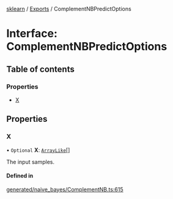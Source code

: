 [sklearn](../readme.md) / [Exports](../modules.md) / ComplementNBPredictOptions

# Interface: ComplementNBPredictOptions

## Table of contents

### Properties

- [X](ComplementNBPredictOptions.md#x)

## Properties

### X

• `Optional` **X**: [`ArrayLike`](../modules.md#arraylike)[]

The input samples.

#### Defined in

[generated/naive_bayes/ComplementNB.ts:615](https://github.com/transitive-bullshit/scikit-learn-ts/blob/367336a/packages/sklearn/src/generated/naive_bayes/ComplementNB.ts#L615)
